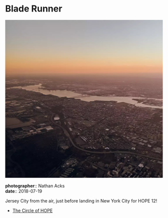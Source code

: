 # Blade Runner

![Looking west across Jersey City at dusk](assets/2018-07-19-blade-runner.webp)

**photographer**:: Nathan Acks  
**date**:: 2018-07-19

Jersey City from the air, just before landing in New York City for HOPE 12!

* [The Circle of HOPE](https://xii.hope.net/)
